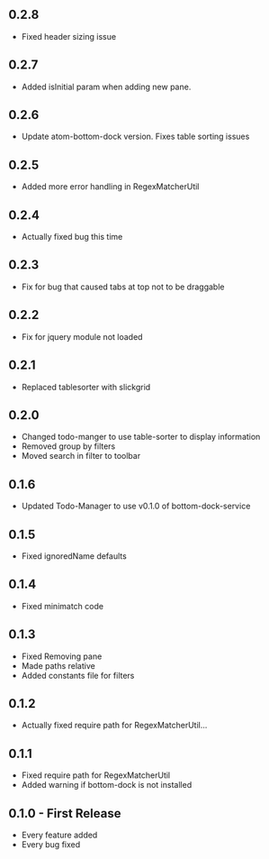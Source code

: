 ## 0.2.8
* Fixed header sizing issue 

## 0.2.7
* Added isInitial param when adding new pane.

## 0.2.6
* Update atom-bottom-dock version. Fixes table sorting issues

## 0.2.5
* Added more error handling in RegexMatcherUtil

## 0.2.4
* Actually fixed bug this time

## 0.2.3
* Fix for bug that caused tabs at top not to be draggable

## 0.2.2
* Fix for jquery module not loaded

## 0.2.1
* Replaced tablesorter with slickgrid

## 0.2.0
* Changed todo-manger to use table-sorter to display information
* Removed group by filters
* Moved search in filter to toolbar

## 0.1.6
* Updated Todo-Manager to use v0.1.0 of bottom-dock-service

## 0.1.5
* Fixed ignoredName defaults

## 0.1.4
* Fixed minimatch code

## 0.1.3
* Fixed Removing pane
* Made paths relative
* Added constants file for filters

## 0.1.2
* Actually fixed require path for RegexMatcherUtil...

## 0.1.1
* Fixed require path for RegexMatcherUtil
* Added warning if bottom-dock is not installed

## 0.1.0 - First Release
* Every feature added
* Every bug fixed
